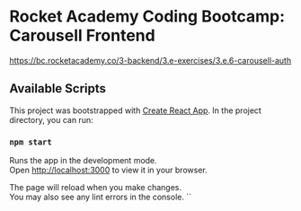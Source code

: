 # Rocket Academy Coding Bootcamp: Carousell Frontend

https://bc.rocketacademy.co/3-backend/3.e-exercises/3.e.6-carousell-auth

## Available Scripts

This project was bootstrapped with [Create React App](https://github.com/facebook/create-react-app). In the project directory, you can run:

### `npm start`

Runs the app in the development mode.\
Open [http://localhost:3000](http://localhost:3000) to view it in your browser.

The page will reload when you make changes.\
You may also see any lint errors in the console.
``